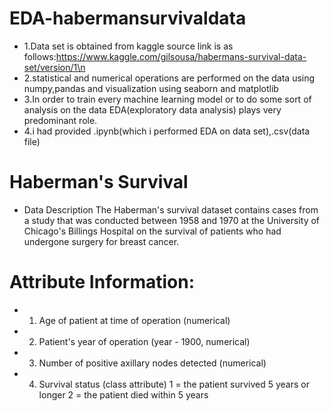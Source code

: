 # EDA-habermansurvivaldata
* 1.Data set is obtained from  kaggle source link is as follows:https://www.kaggle.com/gilsousa/habermans-survival-data-set/version/1\n
* 2.statistical and numerical operations are performed on the data using numpy,pandas and visualization using seaborn and matplotlib
* 3.In order to train every machine learning model or to do some sort of analysis on the data EDA(exploratory data analysis) plays very predominant role.
* 4.i had provided .ipynb(which i performed EDA on data set),.csv(data file) 


# Haberman's Survival

* Data Description The Haberman's survival dataset contains cases from a study that was conducted between 1958 and 1970 at the University of Chicago's Billings Hospital on the survival of patients who had undergone surgery for breast cancer.

# Attribute Information:

* 1. Age of patient at time of operation (numerical)

* 2. Patient's year of operation (year - 1900, numerical)

* 3. Number of positive axillary nodes detected (numerical)

* 4. Survival status (class attribute) 1 = the patient survived 5 years or longer 2 = the patient died within 5 years
